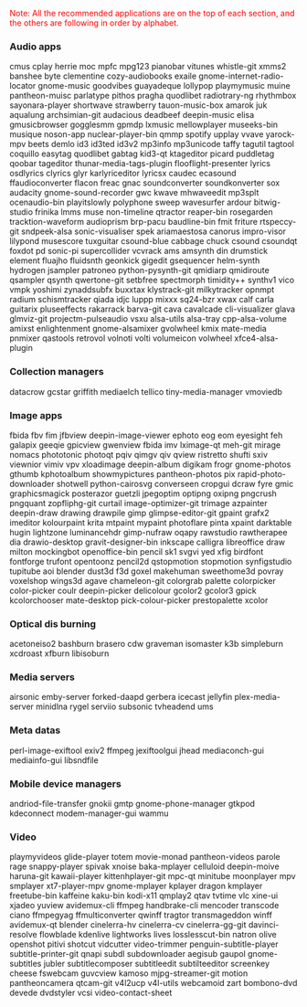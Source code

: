 <p style="color:red;">Note: All the recommended applications are on the top of each section, and the others are following in order by alphabet. </p>

### Audio apps

cmus	cplay	herrie	moc	mpfc	mpg123	pianobar	vitunes	whistle-git	xmms2	banshee	byte	clementine	cozy-audiobooks	exaile	gnome-internet-radio-locator	gnome-music	goodvibes	guayadeque	lollypop	playmymusic	muine	pantheon-muisc	parlatype	pithos	pragha	quodlibet	radiotrary-ng	rhythmbox	sayonara-player	shortwave	strawberry	tauon-music-box	amarok	juk	aqualung	archsimian-git	audacious	deadbeef	deepin-music	elisa	gmusicbrowser	gogglesmm	gpmdp	lxmusic	mellowplayer	museeks-bin	musique	noson-app	nuclear-player-bin	qmmp	spotify	upplay	vvave	yarock-mpv	beets	demlo	id3	id3ted	id3v2	mp3info	mp3unicode	taffy	tagutil	tagtool	coquillo	easytag	quodlibet	gabtag	kid3-qt	ktageditor	picard	puddletag	qoobar	tageditor	thunar-media-tags-plugin	flooflight-presenter	lyrics	osdlyrics	clyrics	glyr	karlyriceditor	lyricsx	caudec	ecasound	ffaudioconverter	flacon	freac	gnac	soundconverter	soundkonverter	sox	audacity	gnome-sound-recorder	gwc	kwave	mhwaveedit	mp3splt	ocenaudio-bin	playitslowly	polyphone	sweep	wavesurfer	ardour	bitwig-studio	frinika	lmms	muse	non-timeline	qtractor	reaper-bin	rosegarden	tracktion-waveform	audioprism	brp-pacu	baudline-bin	fmit	friture	rtspeccy-git	sndpeek-alsa	sonic-visualiser	spek	ariamaestosa	canorus	impro-visor	lilypond	musescore	tuxguitar	csound-blue	cabbage	chuck	csound	csoundqt	foxdot	pd	sonic-pi	supercollider	vcvrack	ams	amsynth	din	drumstick	element	fluajho	fluidsnth	geonkick	gigedit	gsequencer	helm-synth	hydrogen	jsampler	patroneo	python-pysynth-git	qmidiarp	qmidiroute	qsampler	qsynth	qwertone-git	setbfree	spectmorph	timidity++	synthv1	vico	vmpk	yoshimi	zynaddsubfx	buxxtax	klystrack-git	milkytracker	opnmpt	radium	schismtracker	qiada	idjc	luppp	mixxx	sq24-bzr	xwax	calf	carla	guitarix	pluseeffects	rakarrack	barva-git	cava	cavalcade	cli-visualizer	glava	glmviz-git	projectm-pulseaudio	vsxu	alsa-utils	alsa-tray	cpp-alsa-volume	amixst	enlightenment	gnome-alsamixer	gvolwheel	kmix	mate-media	pnmixer	qastools	retrovol	volnoti	volti	volumeicon	volwheel	xfce4-alsa-plugin																								
### Collection managers
datacrow	gcstar	griffith	mediaelch	tellico	tiny-media-manager	vmoviedb

### Image apps
fbida	fbv	fim	jfbview	deepin-image-viewer	ephoto	eog	eom	eyesight	feh	galapix	geeqie	gpicview	gwenview	fbida	imv	lximage-qt	meh-git	mirage	nomacs	phototonic	photoqt	pqiv	qimgv	qiv	qview	ristretto	shufti	sxiv	viewnior	vimiv	vpv	xloadimage	deepin-album	digikam	frogr	gnome-photos	gthumb	kphotoalbum	showmypictures	pantheon-photos	pix	rapid-photo-downloader	shotwell	python-cairosvg	converseen	cropgui	dcraw	fyre	gmic	 graphicsmagick	posterazor	guetzli	jpegoptim	optipng	oxipng	pngcrush	pngquant	zopfliphg-git	curtail	image-optimizer-git	trimage	azpainter	deepin-draw	drawing	drawpile	gimp	glimpse-editor-git	gpaint	grafx2	imeditor	kolourpaint	krita	mtpaint	mypaint	photoflare	pinta	xpaint	darktable	hugin	lightzone	luminancehdr	gimp-nufraw	oqapy	rawstudio	rawtherapee	dia	drawio-desktop	gravit-designer-bin	inkscape	calligra	libreoffice draw	milton	mockingbot	openoffice-bin	pencil	sk1	svgvi	yed	xfig	birdfont	fontforge	trufont	opentoonz	pencil2d	qstopmotion	stopmotion	synfigstudio	tupitube	aoi	blender	dust3d	f3d	goxel	makehuman	sweethome3d	povray	voxelshop	wings3d	agave	chameleon-git	colorgrab	palette	colorpicker	color-picker	coulr	deepin-picker	delicolour	gcolor2	gcolor3	gpick	kcolorchooser	mate-desktop	pick-colour-picker	prestopalette	xcolor																																																																																																
### Optical dis burning
acetoneiso2	bashburn	brasero	cdw	graveman	isomaster	k3b	simpleburn	xcdroast	xfburn	libisoburn																																																													
### Media servers
airsonic	emby-server	forked-daapd	gerbera	icecast	jellyfin	plex-media-server	minidlna	rygel	serviio	subsonic	tvheadend	ums																																																		
### Meta datas
perl-image-exiftool	exiv2	ffmpeg	jexiftoolgui	jhead	mediaconch-gui	mediainfo-gui	libsndfile								

### Mobile device managers
andriod-file-transfer	gnokii	gmtp	gnome-phone-manager	gtkpod	kdeconnect	modem-manager-gui	wammu							

### Video
playmyvideos	glide-player	totem	movie-monad	pantheon-videos	parole	rage	snappy-player	spivak	xnoise	baka-mplayer	celluloid	deepin-moive	haruna-git	kawaii-player	kittenhplayer-git	mpc-qt	minitube	moonplayer	mpv	smplayer	xt7-player-mpv	gnome-mplayer	kplayer	dragon	kmplayer	freetube-bin	kaffeine	kaku-bin	kodi-x11	qmplay2	qtav	tvtime	vlc	xine-ui	xjadeo	yuview	avidemux-cli	ffmpeg	handbrake-cli	mencoder	transcode	ciano	ffmpegyag	ffmulticonverter	qwinff	tragtor	transmageddon	winff	avidemux-qt	blender	cinelerra-hv	cinelerra-cv	cinelerra-gg-git	davinci-resolve	flowblade	kdenlive	lightworks	lives	losslesscut-bin	natron	olive	openshot	pitivi	shotcut	vidcutter	video-trimmer	penguin-subtitle-player	subtitle-printer-git	qnapi	subdl	subdownloader	aegisub	gaupol	gnome-subtitles	jubler	subtitlecomposer	subtitleedit	subtilteeditor	screenkey	cheese	fswebcam	guvcview	kamoso	mjpg-streamer-git	motion	pantheoncamera	qtcam-git	v4l2ucp	v4l-utils	webcamoid	zart	bombono-dvd	devede	dvdstyler	vcsi	video-contact-sheet	